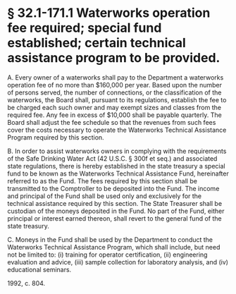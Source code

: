 # § 32.1-171.1 Waterworks operation fee required; special fund established; certain technical assistance program to be provided.

<p>A. Every owner of a waterworks shall pay to the Department a waterworks operation fee of no more than $160,000 per year. Based upon the number of persons served, the number of connections, or the classification of the waterworks, the Board shall, pursuant to its regulations, establish the fee to be charged each such owner and may exempt sizes and classes from the required fee. Any fee in excess of $10,000 shall be payable quarterly. The Board shall adjust the fee schedule so that the revenues from such fees cover the costs necessary to operate the Waterworks Technical Assistance Program required by this section.</p><p>B. In order to assist waterworks owners in complying with the requirements of the Safe Drinking Water Act (42 U.S.C. § 300f et seq.) and associated state regulations, there is hereby established in the state treasury a special fund to be known as the Waterworks Technical Assistance Fund, hereinafter referred to as the Fund. The fees required by this section shall be transmitted to the Comptroller to be deposited into the Fund. The income and principal of the Fund shall be used only and exclusively for the technical assistance required by this section. The State Treasurer shall be custodian of the moneys deposited in the Fund. No part of the Fund, either principal or interest earned thereon, shall revert to the general fund of the state treasury.</p><p>C. Moneys in the Fund shall be used by the Department to conduct the Waterworks Technical Assistance Program, which shall include, but need not be limited to: (i) training for operator certification, (ii) engineering evaluation and advice, (iii) sample collection for laboratory analysis, and (iv) educational seminars.</p><p>1992, c. 804.</p>